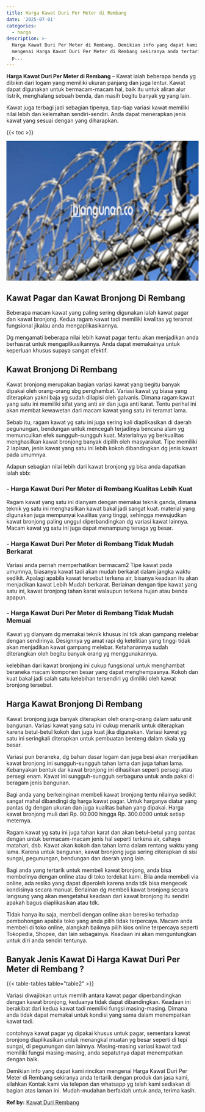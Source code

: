 ```yaml
---
title: Harga Kawat Duri Per Meter di Rembang
date: '2025-07-01'
categories:
  - harga
description: >-
  Harga Kawat Duri Per Meter di Rembang. Demikian info yang dapat kami rincikan
  mengenai Harga Kawat Duri Per Meter di Rembang sekiranya anda tertarik dengan
  p...
---
```


**Harga Kawat Duri Per Meter di Rembang** – Kawat ialah beberapa benda yg dibikin dari logam yang memiliki ukuran panjang dan juga lentur. Kawat dapat digunakan untuk bermacam-macam hal, baik itu untuk aliran alur listrik, menghalang sebuah benda, dan masih begitu banyak yg yang lain.

Kawat juga terbagi jadi sebagian tipenya, tiap-tiap variasi kawat memiliki nilai lebih dan kelemahan sendiri-sendiri. Anda dapat menerapkan jenis kawat yang sesuai dengan yang diharapkan.

{{< toc >}}

![Harga Kawat Duri Per Meter di Rembang](/images/jual-kawat-murah02.png)

## Kawat Pagar dan Kawat Bronjong Di Rembang

Beberapa macam kawat yang paling sering digunakan ialah kawat pagar dan kawat bronjong. Kedua ragam kawat tadi memiliki kwalitas yg teramat fungsional jikalau anda mengaplikasikannya.

Dg mengamati beberapa nilai lebih kawat pagar tentu akan menjadikan anda berhasrat untuk mengaplikasikannya. Anda dapat memakainya untuk keperluan khusus supaya sangat efektif.

## Kawat Bronjong Di Rembang

Kawat bronjong merupakan bagian variasi kawat yang begitu banyak dipakai oleh orang-orang sbg penghambat. Variasi kawat yg biasa yang diterapkan yakni baja yg sudah dilapisi oleh galvanis. Dimana ragam kawat yang satu ini memiliki sifat yang anti air dan juga anti karat. Tentu perihal ini akan membat kewawetan dari macam kawat yang satu ini teramat lama.

Sebab itu, ragam kawat yg satu ini juga sering kali diaplikasikan di daerah pegunungan, bendungan untuk mencegah terjadinya bencana alam yg memunculkan efek sungguh-sungguh kuat. Materialnya yg berkualitas menghasilkan kawat bronjong banyak dipilih oleh masyarakat. Tipe memiliki 2 lapisan, jenis kawat yang satu ini lebih kokoh dibandingkan dg jenis kawat pada umumnya.

Adapun sebagian nilai lebih dari kawat bronjong yg bisa anda dapatkan ialah sbb:

### \- Harga Kawat Duri Per Meter di Rembang Kualitas Lebih Kuat

Ragam kawat yang satu ini dianyam dengan memakai teknik ganda, dimana teknik yg satu ini menghasilkan kawat bakal jadi sangat kuat. material yang digunakan juga mempunyai kwalitas yang tinggi, sehingga mewujudkan kawat bronjong paling unggul diperbandingkan dg variasi kawat lainnya. Macam kawat yg satu ini juga dapat menampung tenaga yg besar.

### \- Harga Kawat Duri Per Meter di Rembang Tidak Mudah Berkarat

Variasi anda pernah memperhatikan bermacam2 Tipe kawat pada umumnya, biasanya kawat tadi akan mudah berkarat dalam jangka waktu sedikit. Apalagi apabila kawat tersebut terkena air, bisanya keadaan itu akan menjadikan kawat Lebih Mudah berkarat. Berlainan dengan tipe kawat yang satu ini, kawat bronjong tahan karat walaupun terkena hujan atau benda apapun.

### \- Harga Kawat Duri Per Meter di Rembang Tidak Mudah Memuai

Kawat yg dianyam dg memakai teknik khusus ini tdk akan gampang melebar dengan sendirinya. Designnya yg amat rapi dg ketelitian yang tinggi tidak akan menjadikan kawat gampang melebar. Ketahanannya sudah diterangkan oleh begitu banyak orang yg menggunakannya.

kelebihan dari kawat bronjong ini cukup fungsional untuk menghambat beraneka macam komponen besar yang dapat menghempasnya. Kokoh dan kuat bakal jadi salah satu kelebihan tersendiri yg dimiliki oleh kawat bronjong tersebut.

## Harga Kawat Bronjong Di Rembang

Kawat bronjong juga banyak diterapkan oleh orang-orang dalam satu unit bangunan. Variasi kawat yang satu ini cukup menarik untuk diterapkan karena betul-betul kokoh dan juga kuat jika digunakan. Variasi kawat yg satu ini seringkali diterapkan untuk pembuatan benteng dalam skala yg besar.

Variasi pun beraneka, dg bahan dasar logam dan juga besi akan menjadikan kawat bronjong ini sungguh-sungguh tahan lama dan juga tahan lama. Kebanyakan bentuk dar kawat bronjong ini dihasilkan seperti persegi atau persegi enam. Kawat ini sungguh-sungguh serbaguna untuk anda pakai di beragam jenis bangunan.

Bagi anda yang berkeinginan membeli kawat bronjong tentu nilainya sedikit sangat mahal dibandingi dg harga kawat pagar. Untuk harganya diatur yang pantas dg dengan ukuran dan juga kualitas bahan yang dipakai. Harga kawat bronjong muli dari Rp. 90.000 hingga Rp. 300.0000 untuk setiap meternya.

Ragam kawat yg satu ini juga tahan karat dan akan betul-betul yang pantas dengan untuk bermacam-macam jenis hal seperti terkena air, cahaya matahari, dsb. Kawat akan kokoh dan tahan lama dalam rentang waktu yang lama. Karena untuk bangunan, kawat bronjong juga sering diterapkan di sisi sungai, pegunungan, bendungan dan daerah yang lain.

Bagi anda yang tertarik untuk membeli kawat bronjong, anda bisa membelinya dengan online atau di toko terdekat kami. Bila anda membeli via online, ada resiko yang dapat diperoleh karena anda tdk bisa mengecek kondisinya secara manual. Berlainan dg membeli kawat bronjong secara langsung yang akan mengetahui keadaan dari kawat bronjong itu sendiri apakah bagus diaplikasikan atau tdk.

Tidak hanya itu saja, membeli dengan online akan beresiko terhadap pembohongan apabila toko yang anda pilih tidak terpercaya. Macam anda membeli di toko online, alangkah baiknya pilih kios online terpercaya seperti Tokopedia, Shopee, dan lain sebagainya. Keadaan ini akan menguntungkan untuk diri anda sendiri tentunya.

## Banyak Jenis Kawat Di Harga Kawat Duri Per Meter di Rembang ?

{{< table-tables table="table2" >}}

Variasi diwajibkan untuk memlih antara kawat pagar diperbandingkan dengan kawat bronjong, keduanya tidak dapat dibandingkan. Keadaan ini berakibat dari kedua kawat tadi memiliki fungsi masing-masing. Dimana anda tidak dapat memakai untuk kondisi yang sama dalam menempatkan kawat tadi.

contohnya kawat pagar yg dipakai khusus untuk pagar, sementara kawat bronjong diaplikasikan untuk menangkal muatan yg besar seperti di tepi sungai, di pegunungan dan lainnya. Masing-masing variasi kawat tadi memiliki fungsi masing-masing, anda sepatutnya dapat menempatkan dengan baik.

Demikian info yang dapat kami rincikan mengenai Harga Kawat Duri Per Meter di Rembang sekiranya anda tertarik dengan produk dan jasa kami, silahkan Kontak kami via telepon dan whatsapp yg telah kami sediakan di bagian atas laman ini. Mudah-mudahan berfaidah untuk anda, terima kasih.

**Ref by:** [Kawat Duri Rembang](https://id.wikipedia.org/wiki/Kawat)
